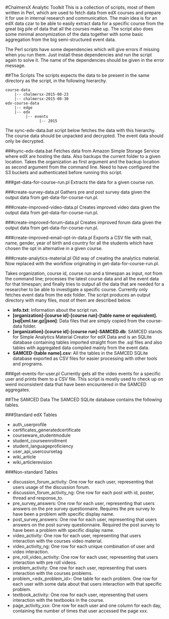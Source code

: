 #ChalmersX Analytic Toolkit
This is a collection of scripts, most of them written in Perl, which are used to fetch data from edX courses and prepare it for use in internal research and communication. The main idea is for an edX data czar to be able to easily extract data for a specific course from the great big pile of data that all the courses make up. The script also does some minimal anonymization of the data together with some basic aggregation from the big semi-structured event data.

The Perl scripts have some dependencies which will give errors if missing when you run them. Just install these dependencies and run the script again to solve it. The name of the dependencies should be given in the error message.

##The Scripts
The scripts expects the data to be present in the same directory as the script, in the following hierarchy.

    course-data
        |-- chalmersx-2015-08-23
        |-- chalmersx-2015-08-30
    edx-course-data
        |-- edge
        |-- edx
             |-- events
                   |-- 2015

The sync-edx-data.bat script below fetches the data with this hierarchy. The course data should be unpacked and decrypted. The event data should only be decrypted.

###sync-edx-data.bat
Fetches data from Amazon Simple Storage Service where edX are hosting the data. Also backups the current folder to a given location. Takes the organization as first argument and the backup location as second argument from the command line. Need to have configured the S3 buckets and authenticated before running this script.

###get-data-for-course-run.pl
Extracts the data for a given course run.

###create-survey-data.pl
Gathers pre and post survey data given the output data from get-data-for-course-run.pl.

###create-improved-video-data.pl
Creates improved video data given the output data from get-data-for-course-run.pl.

###create-improved-forum-data.pl
Creates improved forum data given the output data from get-data-for-course-run.pl.

###create-improved-email-opt-in-data.pl
Exports a CSV file with mail, name, gender, year of birth and country for all the students which have chosen the opt in alternative in a given course.

###create-analytics-material.pl
Old way of creating the analytics material. Now replaced with the workflow originating in get-data-for-course-run.pl.

Takes organization, course id, course run and a timespan as input, not from the command line; processes the latest course data and all the event data for that timespan; and finally tries to output all the data that are needed for a researcher to be able to investigate a specific course. Currently only fetches event data from the edx folder. The script produces an output directory with many files, most of them are described below.
 
 * **info.txt**: Information about the script run.
 * **[organization]-[course id]-[course run]-[table name or equivalent].[sql|xml.tar.gz|json]**: Data files that are simply copied from the course-data folder.
 * **[organization]-[course id]-[course run]-SAMCED.db**: SAMCED stands for Simple Analytics Material Creator for edX Data and is an SQLite database containing tables imported straight from the .sql files and also tables with aggregated data compiled mainly from the event data.
 * **SAMCED-[table name].csv**: All the tables in the SAMCED SQLite database exported as CSV files for easier processing with other tools and programs.

###get-events-for-user.pl
Currently gets all the video events for a specific user and prints them to a CSV file. This script is mostly used to check up on weird inconsistent data that have been encountered in the SAMCED aggregates.

##The SAMCED Data
The SAMCED SQLite database contains the following tables.

###Standard edX Tables
  * auth_userprofile
  * certificates_generatedcertificate
  * courseware_studentmodule
  * student_courseenrollment
  * student_languageproficiency
  * user_api_usercoursetag
  * wiki_article
  * wiki_articlerevision
  
###Non-standard Tables
  * discussion_forum_activity: One row for each user, representing that users usage of the discussion forum.
  * discussion_forum_activity_ng: One row for each post with id, poster, thread and response_to.
  * pre_survey_answers: One row for each user, representing that users answers on the pre survey questionnaire. Requires the pre survey to have been a problem with specific display name.
  * post_survey_answers: One row for each user, representing that users answers on the post survey questionnaire. Required the post survey to have been a problem with specific display name.
  * video_activity: One row for each user, representing that users interaction with the courses video material.
  * video_activity_ng: One row for each unique combination of user and video interaction.
  * pre_roll_video_activity: One row for each user, representing that users interaction with pre roll videos.
  * problem_activity: One row for each user, representing that users interaction with the courses problems.
  * problem_<edx_problem_id>: One table for each problem. One row for each user with some data about that users interaction with that specific problem.
  * textbook_activity: One row for each user, representing that users interaction with the textbooks in the course.
  * page_activity_xxx: One row for each user and one column for each day, containing the number of times that user accessed the page xxx.